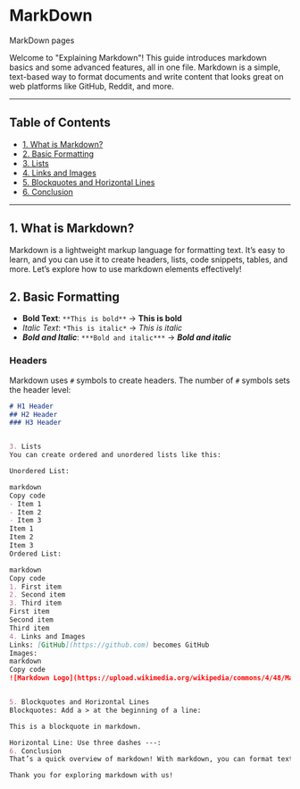 # MarkDown
MarkDown pages

Welcome to "Explaining Markdown"! This guide introduces markdown basics and some advanced features, all in one file. Markdown is a simple, text-based way to format documents and write content that looks great on web platforms like GitHub, Reddit, and more.

---

## Table of Contents
- [1. What is Markdown?](#what-is-markdown)
- [2. Basic Formatting](#basic-formatting)
- [3. Lists](#lists)
- [4. Links and Images](#links-and-images)
- [5. Blockquotes and Horizontal Lines](#blockquotes-and-horizontal-lines)
- [6. Conclusion](#conclusion)

---

## 1. What is Markdown?
Markdown is a lightweight markup language for formatting text. It’s easy to learn, and you can use it to create headers, lists, code snippets, tables, and more. Let’s explore how to use markdown elements effectively!

## 2. Basic Formatting
- **Bold Text**: `**This is bold**` → **This is bold**
- *Italic Text*: `*This is italic*` → *This is italic*
- **_Bold and Italic_**: `***Bold and italic***` → ***Bold and italic***

### Headers
Markdown uses `#` symbols to create headers. The number of `#` symbols sets the header level:
```markdown
# H1 Header
## H2 Header
### H3 Header


3. Lists
You can create ordered and unordered lists like this:

Unordered List:

markdown
Copy code
- Item 1
- Item 2
- Item 3
Item 1
Item 2
Item 3
Ordered List:

markdown
Copy code
1. First item
2. Second item
3. Third item
First item
Second item
Third item
4. Links and Images
Links: [GitHub](https://github.com) becomes GitHub
Images:
markdown
Copy code
![Markdown Logo](https://upload.wikimedia.org/wikipedia/commons/4/48/Markdown-mark.svg)


5. Blockquotes and Horizontal Lines
Blockquotes: Add a > at the beginning of a line:

This is a blockquote in markdown.

Horizontal Line: Use three dashes ---:
6. Conclusion
That’s a quick overview of markdown! With markdown, you can format text quickly and easily. Explore more about markdown to improve your documentation skills!

Thank you for exploring markdown with us!




